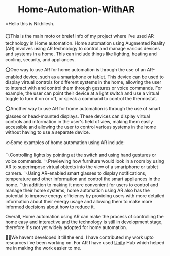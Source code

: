 # ‎ ‎ ‎ ‎ ‎ ‎ ‎ ‎ ‎ ‎ ‎ ‎ ‎ ‎ ‎ ‎ ‎ ‎ ‎ ‎ ‎ ‎ ‎ ‎ ‎ ‎ ‎ ‎ ‎ ‎ ‎‎ ‎ ‎ ‎ ‎ **Home-Automation-WithAR**
⭐Hello this is Nikhilesh.


⭕This is the main moto or breief info of my project where i've used AR technology in Home automation.
Home automation using Augmented Reality (AR) involves using AR technology to control and manage various devices and systems in a home. This can include things like lighting, heating and cooling, security, and appliances.

⭕One way to use AR for home automation is through the use of an AR-enabled device, such as a smartphone or tablet. This device can be used to display virtual controls for different systems in the home, allowing the user to interact with and control them through gestures or voice commands. For example, the user can point their device at a light switch and use a virtual toggle to turn it on or off, or speak a command to control the thermostat.

⭕Another way to use AR for home automation is through the use of smart glasses or head-mounted displays. These devices can display virtual controls and information in the user's field of view, making them easily accessible and allowing the user to control various systems in the home without having to use a separate device.

✍Some examples of home automation using AR include:

〽️Controlling lights by pointing at the switch and using hand gestures or voice commands.
〽️Previewing how furniture would look in a room by using AR to superimpose virtual objects into the view of a smartphone or tablet camera.
〽️Using AR-enabled smart glasses to display notifications, temperature and other information and control the smart appliances in the home.
〽️In addition to making it more convenient for users to control and manage their home systems, home automation using AR also has the potential to improve energy efficiency by providing users with more detailed information about their energy usage and allowing them to make more informed decisions about how to reduce it.

Overall, Home automation using AR can make the process of controlling the home easy and interactive and the technology is still in development stage, therefore it's not yet widely adopted for home automation.

📌📌We havent developed it till the end.
I have contributed my work upto resources i've been working on.
For AR I have used [Unity](https://docs.unity3d.com/2020.1/Documentation/Manual/GettingStartedUnityHub.html) Hub which helped me in making the work easier to me.
